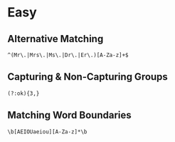 # Easy

## Alternative Matching

`^(Mr\.|Mrs\.|Ms\.|Dr\.|Er\.)[A-Za-z]+$`

## Capturing & Non-Capturing Groups

`(?:ok){3,}`

## Matching Word Boundaries

`\b[AEIOUaeiou][A-Za-z]*\b`